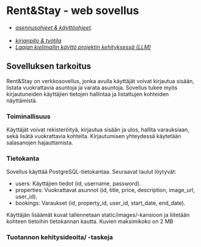 # Rent&Stay - web sovellus

- [_asennusohjeet & käyttöohjeet_](DOKUMENTAATIO/asennusohje.md).
  <br>
  <br>
- [_kirjanpito & työtila_](https://trello.com/invite/b/66dd979b69f8fe952329e9df/ATTIdecd3e46f5556f7fad0b770e17d14b7f159592A9/tikawebo)
- [_Laajan kielimallin käyttö projektin kehityksessä (LLM)_](DOKUMENTAATIO/chatgpt_selvitys.md)

## Sovelluksen tarkoitus

Rent&Stay on verkkosovellus, jonka avulla käyttäjät voivat kirjautua sisään, listata vuokrattavia asuntoja ja varata asuntoja. Sovellus tukee myös kirjautuneiden käyttäjien tietojen hallintaa ja listattujen kohteiden näyttämistä.

### Toiminallisuus

Käyttäjät voivat rekisteröityä, kirjautua sisään ja ulos, hallita varauksiaan, sekä lisätä vuokrattavia kohteita. Kirjautumisen yhteydessä käytetään salasanojen hajauttamista.

### Tietokanta

Sovellus käyttää PostgreSQL-tietokantaa. Seuraavat taulut löytyvät:

- users: Käyttäjien tiedot (id, username, password).
- properties: Vuokrattavat asunnot (id, title, price, description, image_url, user_id).
- bookings: Varaukset (id, property_id, user_id, start_date, end_date).

Käyttäjän lisäämät kuvat tallennetaan static/images/-kansioon ja liitetään kohteen tietoihin tietokannan kautta. Kuvien maksimikoko on 2 MB

### Tuotannon kehitysideoita/ -taskeja
